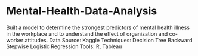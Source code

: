 # Mental-Health-Data-Analysis
Built a model to determine the strongest predictors of mental health illness in the workplace and to understand the effect of organization and co-worker attitudes. 
Data Source: Kaggle
Techniques: Decision Tree
Backward Stepwise Logistic Regression
Tools: R, Tableau
